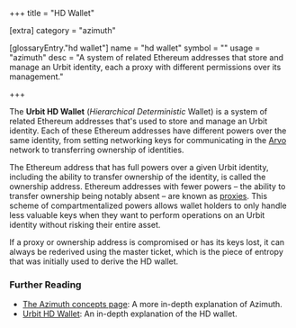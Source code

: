 +++
title = "HD Wallet"

[extra]
category = "azimuth"

[glossaryEntry."hd wallet"]
name = "hd wallet"
symbol = ""
usage = "azimuth"
desc = "A system of related Ethereum addresses that store and manage an Urbit identity, each a proxy with different permissions over its management."

+++

The **Urbit HD Wallet** (_Hierarchical Deterministic_ Wallet) is a system of related Ethereum addresses that's used to store and manage an Urbit identity. Each of these Ethereum addresses have different powers over the same identity, from setting networking keys for communicating in the [Arvo](/glossary/arvo) network to transferring ownership of identities.

The Ethereum address that has full powers over a given Urbit identity, including the ability to transfer ownership of the identity, is called the ownership address. Ethereum addresses with fewer powers – the ability to transfer ownership being notably absent – are known as [proxies](/glossary/proxies). This scheme of compartmentalized powers allows wallet holders to only handle less valuable keys when they want to perform operations on an Urbit identity without risking their entire asset.

If a proxy or ownership address is compromised or has its keys lost, it can always be rederived using the master ticket, which is the piece of entropy that was initially used to derive the HD wallet.

### Further Reading

- [The Azimuth concepts page](/system/identity): A more in-depth explanation of Azimuth.
- [Urbit HD Wallet](/system/identity/concepts/hd-wallet): An in-depth explanation of the HD wallet.
